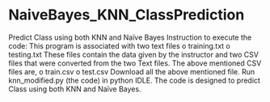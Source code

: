 # NaiveBayes_KNN_ClassPrediction
Predict Class using both KNN and Naïve Bayes
Instruction to execute the code:
This program is associated with two text files o training.txt o testing.txt
These files contain the data given by the instructor and two CSV files that were converted from the two Text files.
The above mentioned CSV files are, o
train.csv o test.csv
Download all the above mentioned file.
Run knn_modified.py (the code) in python IDLE.
The code is designed to predict Class using both KNN and Naïve Bayes.
